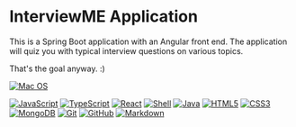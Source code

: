 # InterviewME Application

This is a Spring Boot application with an Angular front end.  The application will quiz you with typical interview questions on various topics.

That's the goal anyway.  :)

[![Mac OS](https://img.shields.io/badge/mac%20os-000000?style=for-the-badge&logo=apple&logoColor=white)](#)


[![JavaScript](https://img.shields.io/badge/-JavaScript-black?style=flat-square&logo=javascript)](#)
[![TypeScript](https://img.shields.io/badge/-TypeScript-007ACC?style=flat-square&logo=typescript)](#)
[![React](https://img.shields.io/badge/-React-black?style=flat-square&logo=react)](#)
[![Shell](https://img.shields.io/badge/-Shell-black?style=flat-square&logo=gnu-bash&logoColor=white)](#)
[![Java](https://img.shields.io/badge/-Java-E34A86?style=flat-square&logo=java)](#)
[![HTML5](https://img.shields.io/badge/-HTML5-E34F26?style=flat-square&logo=html5&logoColor=white)](#)
[![CSS3](https://img.shields.io/badge/-CSS3-1572B6?style=flat-square&logo=css3)](#)
[![MongoDB](https://img.shields.io/badge/-MongoDB-black?style=flat-square&logo=mongodb)](#)
[![Git](https://img.shields.io/badge/-Git-black?style=flat-square&logo=git)](#)
[![GitHub](https://img.shields.io/badge/-GitHub-181717?style=flat-square&logo=github)](#)
[![Markdown](https://img.shields.io/badge/-Markdown-black?style=flat-square&logo=markdown)](#)



